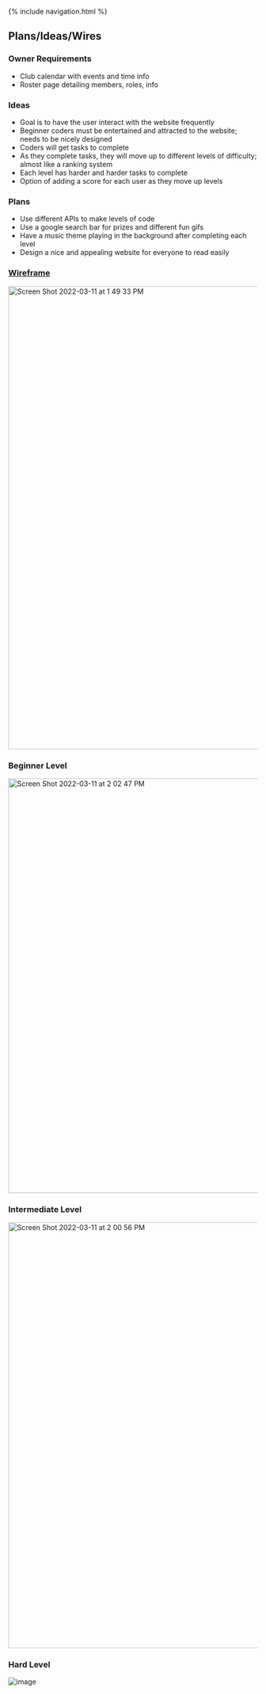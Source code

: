 {% include navigation.html %}

## Plans/Ideas/Wires

### Owner Requirements
 - Club calendar with events and time info
 - Roster page detailing members, roles, info


### Ideas
- Goal is to have the user interact with the website frequently
- Beginner coders must be entertained and attracted to the website; needs to be nicely designed
- Coders will get tasks to complete
- As they complete tasks, they will move up to different levels of difficulty; almost like a ranking system
- Each level has harder and harder tasks to complete
- Option of adding a score for each user as they move up levels
 
### Plans
- Use different APIs to make levels of code
- Use a google search bar for prizes and different fun gifs
- Have a music theme playing in the background after completing each level
- Design a nice and appealing website for everyone to read easily
### [Wireframe](https://docs.google.com/drawings/d/1UfPqEDXEEcWHStgHxJzHTTz78GcYTPCZ8vMpj08az-s/edit?usp=sharing)
<img width="936" alt="Screen Shot 2022-03-11 at 1 49 33 PM" src="https://user-images.githubusercontent.com/60719508/157975270-60091694-33cc-4b86-96df-5b34e672d345.png">

### Beginner Level
<img width="838" alt="Screen Shot 2022-03-11 at 2 02 47 PM" src="https://user-images.githubusercontent.com/89277945/157976571-60d6ed15-2571-4d8d-a9ed-980d1b90a81e.png">


### Intermediate Level 
<img width="861" alt="Screen Shot 2022-03-11 at 2 00 56 PM" src="https://user-images.githubusercontent.com/60719508/157976369-4dfac059-fb48-41a2-be5d-94465d7affa9.png">


### Hard Level
![image](https://user-images.githubusercontent.com/89219486/157976238-8e720aac-2049-4001-b1fc-0f1649d8317d.png)
